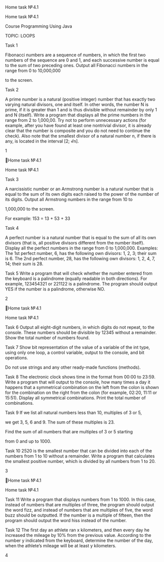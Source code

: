 Home task № 4.1

Home task № 4.1

Course
Programming Using Java

TOPIC:  LOOPS

Task 1

Fibonacci numbers are a sequence of numbers, in which the first
two numbers of the sequence are 0 and 1, and each successive
number is equal to the sum of two preceding ones.
Output all Fibonacci numbers in the range from 0 to 10,000,000

to the screen.

Task 2

A prime number is a natural (positive integer) number that has
exactly two varying natural divisors, one and itself. In other
words, the number N is prime, if it is greater than 1 and is thus
divisible without remainder by only 1 and N (itself).
Write  a  program  that  displays  all  the  prime  numbers  in  the
range from 2 to 1,000,00. Try not to perform unnecessary actions
(for example, after you have found at least one nontrivial divisor,
it is already clear that the number is composite and you do not
need to continue the check). Also note that the smallest divisor
of a natural number n, if there is any, is located in the interval
[2; √n].

1

Home task № 4.1

Home task № 4.1

Task 3

A narcissistic number or an Armstrong number is a natural
number that is equal to the sum of its own digits each raised to
the power of the number of its digits.
Output  all  Armstrong  numbers  in  the  range  from  10  to

1,000,000 to the screen.

For example:
153 = 13 + 53 + 33

Task 4

A perfect number is a natural number that is equal to the sum
of all its own divisors (that is, all positive divisors different from
the number itself).
Display all the perfect numbers in the range from 0 to 1,000,000.
Examples:
The 1st perfect number, 6, has the following own divisors: 1, 2,
3; their sum is 6.
The 2nd perfect number, 28, has the following own divisors: 1,
2, 4, 7, 14; their sum is 28.

Task 5
Write a program that will check whether the number entered
from  the  keyboard  is  a  palindrome  (equally  readable  in  both
directions). For example, 123454321 or 221122 is a palindrome.
The program should output YES if the number is a palindrome,
otherwise NO.

2

Home task № 4.1

Home task № 4.1

Task 6
Output all eight-digit numbers, in which digits do not repeat, to
the console. These numbers should be divisible by 12345 without
a remainder. Show the total number of numbers found.

Task 7
Show bit representation of the value of a variable of the int type,
using only one loop, a control variable, output to the console, and
bit operations.

Do not use strings and any other ready-made functions (methods).

Task 8
The electronic clock shows time in the format from 00:00 to
23:59. Write a program that will output to the console, how many
times a day it happens that a symmetrical combination on the left
from the colon is shown for the combination on the right from the
colon (for example, 02:20, 11:11 or 15:51). Display all symmetrical
combinations. Print the total number of combinations.

Task 9
If we list all natural numbers less than 10, multiples of 3 or 5,

we get 3, 5, 6 and 9. The sum of these multiples is 23.

Find the sum of all numbers that are multiples of 3 or 5 starting

from 0 and up to 1000.

Task 10
2520 is the smallest number that can be divided into each of
the numbers from 1 to 10 without a remainder. Write a program
that calculates the smallest positive number, which is divided by
all numbers from 1 to 20.

3

Home task № 4.1

Home task № 4.1

Task 11
Write a program that displays numbers from 1 to 1000. In this
case, instead of numbers that are multiples of three, the program
should  output  the  word  fizz,  and  instead  of  numbers  that  are
multiples  of  five,  the  word  buzz  should  be  outputted.  If  the
number is a multiple of fifteen, then the program should output
the word hiss instead of the number.

Task 12
The first day an athlete ran x kilometers, and then every day he
increased the mileage by 10% from the previous value. According
to  the  number  y  indicated  from  the  keyboard,  determine  the
number of the day, when the athlete’s mileage will be at least y
kilometers.

4

